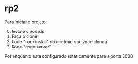 # rp2

Para iniciar o projeto:

0. Instale o node.js
1. Faça o clone
2. Rode "npm install" no diretorio que voce clonou
3. Rode "node server"

Por enquanto esta configurado estaticamente para a porta 3000

